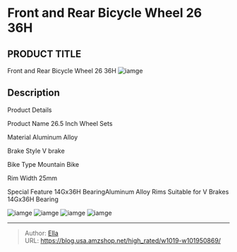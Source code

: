 # Front and Rear Bicycle Wheel 26 36H


## PRODUCT TITLE 

Front and Rear Bicycle Wheel 26 36H
![iamge](https://b2bfiles1.gigab2b.cn/image/wkseller/9290/20221021_8d79aade10672dc3810466fc1b874caa.jpg)

## Description

Product Details




Product Name
26.5 Inch Wheel Sets


Material
Aluminum Alloy


Brake Style
V brake


Bike Type
Mountain Bike


Rim Width
25mm


Special Feature
14Gx36H BearingAluminum Alloy Rims
Suitable for V Brakes
14Gx36H Bearing








![iamge](https://b2bfiles1.gigab2b.cn/image/wkseller/9290/20221021_e6ad78faac7bf60c068ed8846894be25.jpg)
![iamge](https://b2bfiles1.gigab2b.cn/image/wkseller/9290/20221021_783d124761ed8662fc110ad334b8b69a.jpg)
![iamge](https://b2bfiles1.gigab2b.cn/image/wkseller/9290/20221021_59f12204cb2630744235480001f19fa8.jpg)
![iamge](https://b2bfiles1.gigab2b.cn/image/wkseller/9290/20221021_daae44ef8023de679248ad318e6b0ce8.jpg)


---

> Author: [Ella](https://blog.usa.amzshop.net/)  
> URL: https://blog.usa.amzshop.net/high_rated/w1019-w101950869/  

